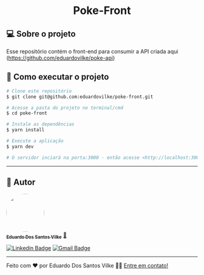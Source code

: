 <h1 align="center">Poke-Front</h1>


## 💻 Sobre o projeto

Esse repositório contém o front-end para consumir a API criada aqui (https://github.com/eduardovilke/poke-api)

## 🚀 Como executar o projeto

```bash
# Clone este repositório
$ git clone git@github.com:eduardovilke/poke-front.git

# Acesse a pasta do projeto no terminal/cmd
$ cd poke-front

# Instale as dependências
$ yarn install

# Execute a aplicação
$ yarn dev

# O servidor inciará na porta:3000 - então acesse <http://localhost:3000>
```

---
## 🦸 Autor

<a href="https://www.linkedin.com/in/eduardo-vilke/">
 <img style="border-radius: 50%;" src="https://avatars.githubusercontent.com/u/36681539?v=4" width="100px;" alt=""/>
 <br />
 <sub><b>Eduardo Dos Santos Vilke</b></sub></a> <a href="https://www.linkedin.com/in/eduardo-vilke/" title="Rocketseat">🚀</a>
 <br />

[![Linkedin Badge](https://img.shields.io/badge/-Eduardo-blue?style=flat-square&logo=Linkedin&logoColor=white&link=https://www.linkedin.com/in/eduardo-vilke/)](https://www.linkedin.com/in/eduardo-vilke/) 
[![Gmail Badge](https://img.shields.io/badge/-eduardo.svilke@gmail.com-c14438?style=flat-square&logo=Gmail&logoColor=white&link=mailto:eduardo.svilke@gmail.com)](mailto:eduardo.svilke@gmail.com)

---

Feito com ❤️ por Eduardo Dos Santos Vilke 👋🏽 [Entre em contato!](https://www.linkedin.com/in/eduardo-vilke/)